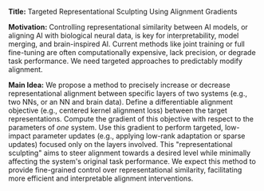 **Title:** Targeted Representational Sculpting Using Alignment Gradients

**Motivation:** Controlling representational similarity between AI models, or aligning AI with biological neural data, is key for interpretability, model merging, and brain-inspired AI. Current methods like joint training or full fine-tuning are often computationally expensive, lack precision, or degrade task performance. We need targeted approaches to predictably modify alignment.

**Main Idea:** We propose a method to precisely increase or decrease representational alignment between specific layers of two systems (e.g., two NNs, or an NN and brain data). Define a differentiable alignment objective (e.g., centered kernel alignment loss) between the target representations. Compute the gradient of this objective with respect to the parameters of *one* system. Use this gradient to perform targeted, low-impact parameter updates (e.g., applying low-rank adaptation or sparse updates) focused only on the layers involved. This "representational sculpting" aims to steer alignment towards a desired level while minimally affecting the system's original task performance. We expect this method to provide fine-grained control over representational similarity, facilitating more efficient and interpretable alignment interventions.